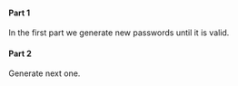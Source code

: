 #### Part 1

In the first part we generate new passwords until it is valid.

#### Part 2

Generate next one.
